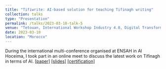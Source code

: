 ```yaml
---
title: "Tifiwrite: AI-based solution for teaching Tifinagh writing"
collection: talks
type: "Presentation"
permalink: /talks/2023-03-10-talk-5
venue: "Tetouan, International Workshop Industry 4.0, Digital Transformation and Innovation”"
date: 2023-03-10
location: "Morocco"
---
```


During the international multi-conference organised at ENSAH in Al Hoceima, I took part in an online meet to discuss the latest work on Tifinagh in terms of AI. [[paper]](https://drive.google.com/file/d/17kF9DLHAN5rSvRPbRZ07fWSDVwCiPxuR/view?usp=sharing) [[slides]](https://drive.google.com/file/d/1DY9JKYovfSsQxOE9DikqhCUzxYRpAjH2/view?usp=sharing) [[certification]](https://drive.google.com/file/d/1ABSSqs3FOjyTQNpZUbbaDwR4-FQBGwJS/view)

